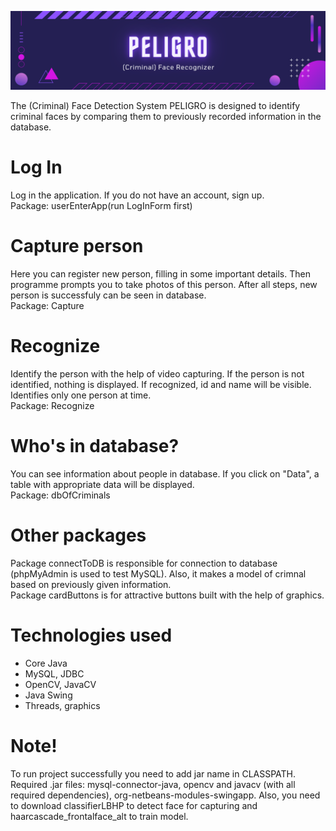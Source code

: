 
<img src="images/BlackMinimalBanner.png" class="img-responsive" alt=""> </div>

The (Criminal) Face Detection System PELIGRO is designed to identify criminal faces by comparing them to previously recorded information in the database.

# Log In
Log in the application. If you do not have an account, sign up.                                                                                                           
Package: userEnterApp(run LogInForm first)
# Capture person
Here you can register new person, filling in some important details. Then programme prompts you to take photos of this person. After all steps, new person is successfuly can be seen in database.                                                                                                                                                 
Package: Capture
# Recognize
Identify the person with the help of video capturing. If the person is not identified, nothing is displayed. If recognized, id and name will be visible. Identifies only one person at time.                                                                                                                                                       
Package: Recognize
# Who's in database?
You can see information about people in database. If you click on "Data", a table with appropriate data will be displayed.                                               
Package: dbOfCriminals
                                                                                                                                                       
# Other packages
Package connectToDB is responsible for connection to database (phpMyAdmin is used to test MySQL). Also, it makes a model of crimnal based on previously given information.                                                                                                                                                             
Package cardButtons is for attractive buttons built with the help of graphics.

# Technologies used
* Core Java
* MySQL, JDBC
* OpenCV, JavaCV
* Java Swing
* Threads, graphics

# Note!
To run project successfully you need to add jar name in CLASSPATH. Required .jar files: mysql-connector-java, opencv and javacv (with all required dependencies), org-netbeans-modules-swingapp.                                                                                                                                             Also, you need to download classifierLBHP to detect face for capturing and haarcascade_frontalface_alt to train model.

